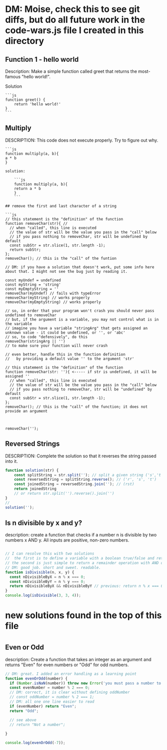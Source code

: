 
# DM: Moise, check this to see git diffs, but do all future work in the code-wars.js file I created in this directory







## Function 1 - hello world

Description:
Make a simple function called greet that returns the most-famous "hello world!".

Solution

    ```js
    function greet() {
        return 'hello world!'
    }
    ```

## Multiply

DESCRIPTION:
This code does not execute properly. Try to figure out why.

    ```js
    function multiply(a, b){
    a * b
    }
```
solution:

    ```js
    function multiply(a, b){
    return a * b
    }
    ```

## remove the first and last character of a string 

```js
// this statement is the "definition" of the function
function removeChar(str){ // 
  // when "called", this line is executed
  // the value of str will be the value you pass in the "call" below
  // if you pass nothing to removeChar, str will be undefined by default
  const subStr = str.slice(1, str.length -1);
  return subStr;
};
removeChar(); // this is the "call" of the funtion

// DM: if you have a solution that doesn't work, put some info here about that. I might not see the bug just by reading it. 

const myUndef = undefined
const myString = 'string'
const myEmptyString = ''
removeChar(myUndef) // fails with typeError
removeChar(myString) // works properly
removeChar(myEmptyString) // works properly

// so, in order that your program won't crash you should never pass undefined to removeChar
// but, if the argument is a variable, you may not control what is in the variable
// imagine you have a variable "stringArg" that gets assigned an unknown value - it could be undefined, or '', or 'abc'
// so, to code "defensively", do this
removeChar(stringArg || '')
// to make sure your function will never crash

// even better, handle this in the function definition
//   by providing a default value '' to the argument 'str' 

// this statement is the "definition" of the function
function removeChar(str: ''){ <----- if str is undefined, it will be assigned ''
  // when "called", this line is executed
  // the value of str will be the value you pass in the "call" below
  // if you pass nothing to removeChar, str will be "undefined" by default
  const subStr = str.slice(1, str.length -1);
};
removeChar(); // this is the "call" of the function; it does not provide an argument



removeChar('');
```

## Reversed Strings
DESCRIPTION:
Complete the solution so that it reverses the string passed into it.

```js
function solution(str) {
    const splitString = str.split(''); // split a given string ('s','t','r')
    const reversedString = splitString.reverse(); // ('r', 's', 't')
    const joinedString = reversedString.join(''); // (rst)
    return joinedString
    // or return str.split('').reverse().join('')
}
// 
solution('');
```

## Is n divisible by x and y?

description: create a function that checks if a number n is divisible by two numbers x AND y. All inputs are positive, non-zero numbers.

```js

// I can resolve this with two solutions
//  the first is to define a variable with a boolean true/false and return the opposite of that boolean after an if condition is passed
// the second is just simple to return a remainder operation with AND operator
// DM: good job. short and sweet. readable.
function isDivisible(n, x, y) {
  const nDivisibleByX = n % x === 0;
  const nDivisibleByY = n % y === 0;
  return nDivisibleByX && nDivisibleByY // previous: return n % x === 0 && n % y === 0
}
console.log(isDivisible(3, 3, 4));
```
# #####################
# new solutions found in the top of this file
# #####################



## Even or Odd

description:
Create a function that takes an integer as an argument and returns "Even" for even numbers or "Odd" for odd numbers.

```js
// DM: great. I added an error handling as a learning point
function evenOrOdd(number) {
  if (Number.isNaN(number)) throw new Error('you must pass a number to evenOrOdd()')
  const evenNumber = number % 2 === 0; 
  // DM: correct, it is clear without defining oddNumber
  // const oddNumber = number % 2 === 1; 
  // DM: all one one line easier to read
  if (evenNumber) return "Even";
  return "Odd";

  // see above
  // return "Not a number";
  
}

console.log(evenOrOdd(-7));
```
